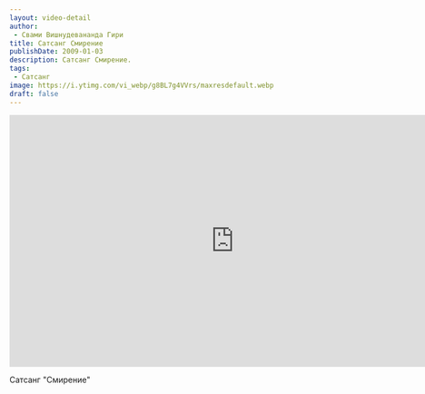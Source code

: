 ```yaml
---
layout: video-detail
author:
 - Свами Вишнудевананда Гири
title: Сатсанг Смирение
publishDate: 2009-01-03
description: Сатсанг Смирение. 
tags: 
 - Сатсанг
image: https://i.ytimg.com/vi_webp/g8BL7g4VVrs/maxresdefault.webp
draft: false
---
```


<iframe width="790" height="444" src="https://www.youtube.com/embed/g8BL7g4VVrs" frameborder="0" allowfullscreen=""></iframe> 

  Сатсанг "Смирение"

  

 